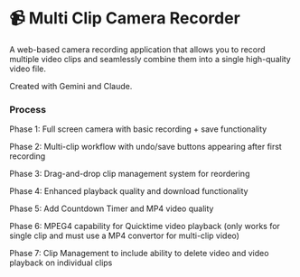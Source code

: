 # 📹 Multi Clip Camera Recorder 

A web-based camera recording application that allows you to record multiple video clips and seamlessly combine them into a single high-quality video file.

Created with Gemini and Claude. 

### Process 

Phase 1: Full screen camera with basic recording + save functionality

Phase 2: Multi-clip workflow with undo/save buttons appearing after first recording

Phase 3: Drag-and-drop clip management system for reordering

Phase 4: Enhanced playback quality and download functionality

Phase 5: Add Countdown Timer and MP4 video quality

Phase 6: MPEG4 capability for Quicktime video playback (only works for single clip and must use a MP4 convertor for multi-clip video)

Phase 7: Clip Management to include ability to delete video and video playback on individual clips
